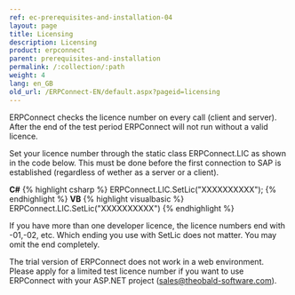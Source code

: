 ```yaml
---
ref: ec-prerequisites-and-installation-04
layout: page
title: Licensing
description: Licensing
product: erpconnect
parent: prerequisites-and-installation
permalink: /:collection/:path
weight: 4
lang: en_GB
old_url: /ERPConnect-EN/default.aspx?pageid=licensing
---
```


ERPConnect checks the licence number on every call (client and server). 
After the end of the test period ERPConnect will not run without a valid licence.  
  
Set your licence number through the static class ERPConnect.LIC as shown in the code below.
This must be done before the first connection to SAP is established (regardless of wether as a server or a client).  

**C#**
{% highlight csharp %}
ERPConnect.LIC.SetLic("XXXXXXXXXX");
{% endhighlight %}
**VB**
{% highlight visualbasic %}
ERPConnect.LIC.SetLic("XXXXXXXXXX")
{% endhighlight %}  
  
If you have more than one developer licence, the licence numbers end with -01,-02, etc. 
Which ending you use with SetLic does not matter. You may omit the end completely.  
  
The trial version of ERPConnect does not work in a web environment. 
Please apply for a limited test licence number if you want to use ERPConnect with your ASP.NET project ([sales@theobald-software.com](mailto:sales@theobald-software.com)).  
